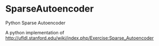 SparseAutoencoder
=================

Python Sparse Autoencoder

A python implementation of http://ufldl.stanford.edu/wiki/index.php/Exercise:Sparse_Autoencoder